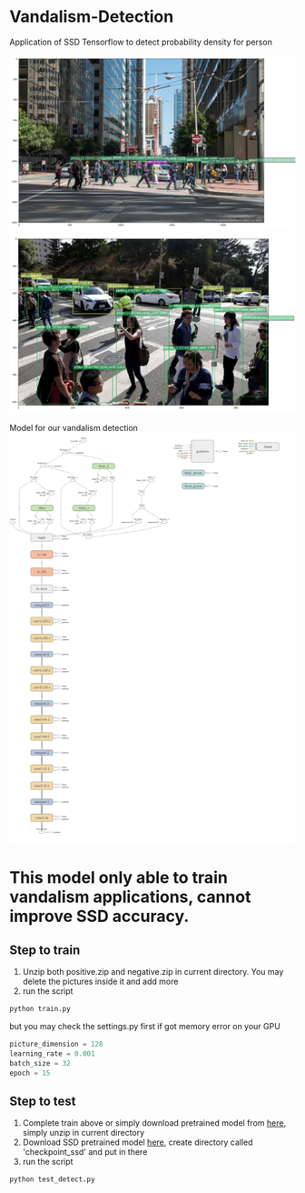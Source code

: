 # Vandalism-Detection
Application of SSD Tensorflow to detect probability density for person

![alt text](img/output1.jpg)
![alt text](img/output2.jpg)

Model for our vandalism detection
![alt text](logs/graph.png)

# This model only able to train vandalism applications, cannot improve SSD accuracy.

## Step to train
1. Unzip both positive.zip and negative.zip in current directory. You may delete the pictures inside it and add more
2. run the script
```bash
python train.py
```
but you may check the settings.py first if got memory error on your GPU
```python
picture_dimension = 128
learning_rate = 0.001
batch_size = 32
epoch = 15
```

## Step to test
1. Complete train above or simply download pretrained model from [here](https://drive.google.com/open?id=0BxQQlrLbdunWc1hQODJMazJyaVE), simply unzip in current directory
2. Download SSD pretrained model [here](https://drive.google.com/open?id=0B0qPCUZ-3YwWT1RCLVZNN3RTVEU), create directory called 'checkpoint_ssd' and put in there
3. run the script
```bash
python test_detect.py
```
